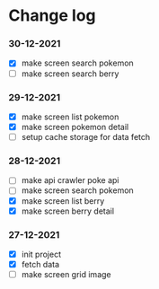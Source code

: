 # Change log

### 30-12-2021
- [x] make screen search pokemon
- [ ] make screen search berry

### 29-12-2021
- [x] make screen list pokemon
- [x] make screen pokemon detail
- [ ] setup cache storage for data fetch

### 28-12-2021
- [ ] make api crawler poke api
- [ ] make screen search pokemon
- [x] make screen list berry
- [x] make screen berry detail

### 27-12-2021
- [x] init project
- [x] fetch data
- [ ] make screen grid image
